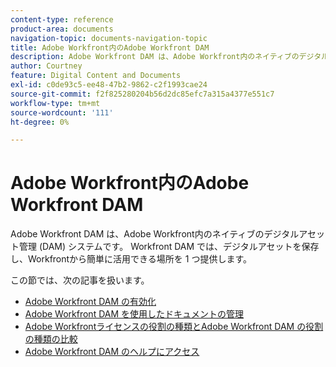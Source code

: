 ```yaml
---
content-type: reference
product-area: documents
navigation-topic: documents-navigation-topic
title: Adobe Workfront内のAdobe Workfront DAM
description: Adobe Workfront DAM は、Adobe Workfront内のネイティブのデジタルアセット管理 (DAM) システムです。 Workfront DAM では、デジタルアセットを保存し、Workfrontから簡単に活用できる場所を 1 つ提供します。
author: Courtney
feature: Digital Content and Documents
exl-id: c0de93c5-ee48-47b2-9862-c2f1993cae24
source-git-commit: f2f825280204b56d2dc85efc7a315a4377e551c7
workflow-type: tm+mt
source-wordcount: '111'
ht-degree: 0%

---
```


# Adobe Workfront内のAdobe Workfront DAM

Adobe Workfront DAM は、Adobe Workfront内のネイティブのデジタルアセット管理 (DAM) システムです。 Workfront DAM では、デジタルアセットを保存し、Workfrontから簡単に活用できる場所を 1 つ提供します。

この節では、次の記事を扱います。

* [Adobe Workfront DAM の有効化](../../documents/workfront-dam-within-workfront/enable-wf-dam.md)
* [Adobe Workfront DAM を使用したドキュメントの管理](../../documents/workfront-dam-within-workfront/manage-docs-with-wf-dam.md)
* [Adobe Workfrontライセンスの役割の種類とAdobe Workfront DAM の役割の種類の比較](../../documents/workfront-dam-within-workfront/difference-between-wf-dam-role-types.md)
* [Adobe Workfront DAM のヘルプにアクセス](../../documents/workfront-dam-within-workfront/access-help--workfront-dam.md)
